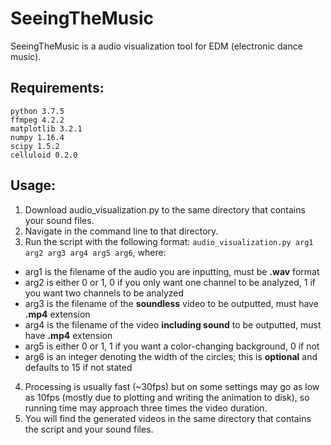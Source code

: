 # SeeingTheMusic

SeeingTheMusic is a audio visualization tool for EDM (electronic dance music). 

## Requirements:

```
python 3.7.5
ffmpeg 4.2.2
matplotlib 3.2.1
numpy 1.16.4
scipy 1.5.2
celluloid 0.2.0
```

## Usage:

1. Download audio_visualization.py to the same directory that contains your sound files.
2. Navigate in the command line to that directory.
3. Run the script with the following format: ```audio_visualization.py arg1 arg2 arg3 arg4 arg5 arg6```, where:
  * arg1 is the filename of the audio you are inputting, must be **.wav** format
  * arg2 is either 0 or 1, 0 if you only want one channel to be analyzed, 1 if you want two channels to be analyzed
  * arg3 is the filename of the **soundless** video to be outputted, must have **.mp4** extension
  * arg4 is the filename of the video **including sound** to be outputted, must have **.mp4** extension
  * arg5 is either 0 or 1, 1 if you want a color-changing background, 0 if not
  * arg6 is an integer denoting the width of the circles; this is **optional** and defaults to 15 if not stated
4. Processing is usually fast (~30fps) but on some settings may go as low as 10fps (mostly due to plotting and writing the animation to disk), so running time may approach three times the video duration.
5. You will find the generated videos in the same directory that contains the script and your sound files.

